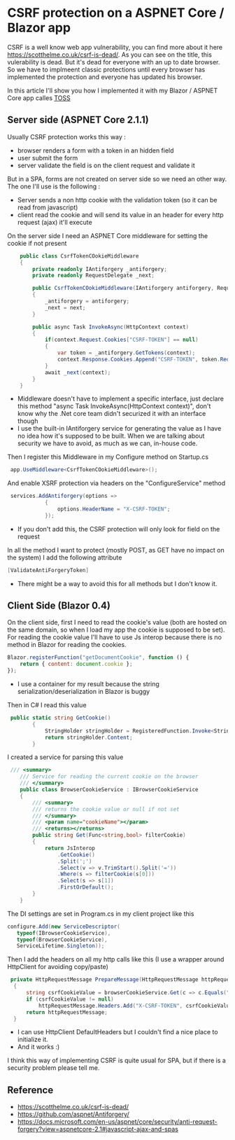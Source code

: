 # CSRF protection on a ASPNET Core / Blazor app

CSRF is a well know web app vulnerability, you can find more about it here  <https://scotthelme.co.uk/csrf-is-dead/>. As you can see on the title, this vulerability is dead. But it's dead for everyone with an up to date browser. So we have to implmeent classic protections until every browser has implemented the protection and everyone has updated his browser.

In this article I'll show you how I implemented it with my Blazor / ASPNET Core app calles [TOSS](https://github.com/RemiBou/Toss.Blazor)

## Server side (ASPNET Core 2.1.1)
Usually CSRF protection works this way :
- browser renders a form with a token in an hidden field
- user submit the form
- server validate the field is on the client request and validate it

But in a SPA, forms are not created on server side so we need an other way. The one I'll use is the following :
- Server sends a non http cookie with the validation token (so it can be read from javascript)
- client read the cookie and will send its value in an header for every http request (ajax) it'll execute

On the server side I need an ASPNET Core middleware for setting the cookie if not present

```cs
    public class CsrfTokenCOokieMiddleware
    {
        private readonly IAntiforgery _antiforgery;
        private readonly RequestDelegate _next;

        public CsrfTokenCOokieMiddleware(IAntiforgery antiforgery, RequestDelegate next)
        {
            _antiforgery = antiforgery;
            _next = next;
        }

        public async Task InvokeAsync(HttpContext context)
        {
            if(context.Request.Cookies["CSRF-TOKEN"] == null)
            {
                var token = _antiforgery.GetTokens(context);
                context.Response.Cookies.Append("CSRF-TOKEN", token.RequestToken, new Microsoft.AspNetCore.Http.CookieOptions { HttpOnly = false });
            }
            await _next(context);
        }
    }
```

- Middleware doesn't have to implement a specific interface, just declare this method "async Task InvokeAsync(HttpContext context)", don't know why the .Net core team didn't securized it with an interface though
- I use the built-in IAntiforgery service for generating the value as I have no idea how it's supposed to be built. When we are talking about security we have to avoid, as much as we can, in-house code.

Then I register this Middleware in my Configure method on Startup.cs

```cs
 app.UseMiddleware<CsrfTokenCOokieMiddleware>();
```

And enable XSRF protection via headers on the "ConfigureService" method

```cs
 services.AddAntiforgery(options =>
            {
                options.HeaderName = "X-CSRF-TOKEN";
            });
```

- If you don't add this, the CSRF protection will only look for field on the request

In all the method I want to protect (mostly POST, as GET have no impact on the system) I add the following attribute

```cs
[ValidateAntiForgeryToken]
```

- There might be a way to avoid this for all methods but I don't know it.

## Client Side (Blazor 0.4)

On the client side, first I need to read the cookie's value (both are hosted on the same domain, so when I load my app the cookie is supposed to be set). For reading the cookie value I'll have to use Js interop because there is no method in Blazor for reading the cookies.

```js
Blazor.registerFunction("getDocumentCookie", function () {
    return { content: document.cookie };
});
```

- I use a container for my result because the string serialization/deserialization in Blazor is buggy

Then in C# I read this value 

```cs
 public static string GetCookie()
        {
            StringHolder stringHolder = RegisteredFunction.Invoke<StringHolder>("getDocumentCookie");           
            return stringHolder.Content;
        }
```

I created a service for parsing this value

```cs
 /// <summary>
    /// Service for reading the current cookie on the browser
    /// </summary>
    public class BrowserCookieService : IBrowserCookieService
    {
        /// <summary>
        /// returns the cookie value or null if not set
        /// </summary>
        /// <param name="cookieName"></param>
        /// <returns></returns>
        public string Get(Func<string,bool> filterCookie)
        {
            return JsInterop
                .GetCookie()
                .Split(';')
                .Select(v => v.TrimStart().Split('='))
                .Where(s => filterCookie(s[0]))
                .Select(s => s[1])
                .FirstOrDefault();
        }
    }
```

The DI settings are set in Program.cs in my client project like this

```cs
configure.Add(new ServiceDescriptor(
   typeof(IBrowserCookieService),
   typeof(BrowserCookieService),
   ServiceLifetime.Singleton));
```

Then I add the headers on all my http calls like this (I use a wrapper around HttpClient for avoiding copy/paste)

```cs
 private HttpRequestMessage PrepareMessage(HttpRequestMessage httpRequestMessage)
  {
      string csrfCookieValue = browserCookieService.Get(c => c.Equals("CSRF-TOKEN"));
      if (csrfCookieValue != null)
          httpRequestMessage.Headers.Add("X-CSRF-TOKEN", csrfCookieValue);
      return httpRequestMessage;
  }
```

- I can use HttpClient DefaultHeaders but I couldn't find a nice place to initialize it.
- And it works :)

I think this way of implementing CSRF is quite usual for SPA, but if there is a security problem please tell me.

## Reference

- <https://scotthelme.co.uk/csrf-is-dead/>
- <https://github.com/aspnet/Antiforgery/>
- <https://docs.microsoft.com/en-us/aspnet/core/security/anti-request-forgery?view=aspnetcore-2.1#javascript-ajax-and-spas>
